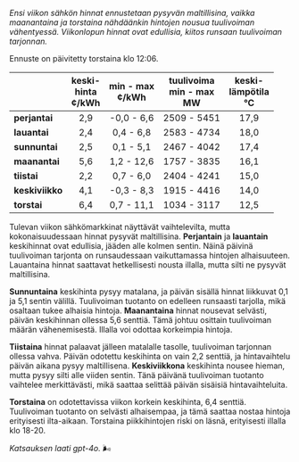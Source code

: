 *Ensi viikon sähkön hinnat ennustetaan pysyvän maltillisina, vaikka maanantaina ja torstaina nähdäänkin hintojen nousua tuulivoiman vähentyessä. Viikonlopun hinnat ovat edullisia, kiitos runsaan tuulivoiman tarjonnan.*

Ennuste on päivitetty torstaina klo 12:06.

|            | keski-<br>hinta<br>¢/kWh | min - max<br>¢/kWh | tuulivoima<br>min - max<br>MW | keski-<br>lämpötila<br>°C |
|:-------------|:----------------:|:----------------:|:-------------:|:-------------:|
| **perjantai** | 2,9 | -0,0 - 6,6 | 2509 - 5451 | 17,9 |
| **lauantai** | 2,4 | 0,4 - 6,8 | 2583 - 4734 | 18,0 |
| **sunnuntai** | 2,5 | 0,1 - 5,1 | 2467 - 4042 | 17,4 |
| **maanantai** | 5,6 | 1,2 - 12,6 | 1757 - 3835 | 16,1 |
| **tiistai** | 2,2 | 0,7 - 6,0 | 2404 - 4241 | 15,0 |
| **keskiviikko** | 4,1 | -0,3 - 8,3 | 1915 - 4416 | 14,0 |
| **torstai** | 6,4 | 0,7 - 11,1 | 1034 - 3117 | 12,5 |

Tulevan viikon sähkömarkkinat näyttävät vaihtelevilta, mutta kokonaisuudessaan hinnat pysyvät maltillisina. **Perjantain** ja **lauantain** keskihinnat ovat edullisia, jääden alle kolmen sentin. Näinä päivinä tuulivoiman tarjonta on runsaudessaan vaikuttamassa hintojen alhaisuuteen. Lauantaina hinnat saattavat hetkellisesti nousta illalla, mutta silti ne pysyvät maltillisina.

**Sunnuntaina** keskihinta pysyy matalana, ja päivän sisällä hinnat liikkuvat 0,1 ja 5,1 sentin välillä. Tuulivoiman tuotanto on edelleen runsaasti tarjolla, mikä osaltaan tukee alhaisia hintoja. **Maanantaina** hinnat nousevat selvästi, päivän keskihinnan ollessa 5,6 senttiä. Tämä johtuu osittain tuulivoiman määrän vähenemisestä. Illalla voi odottaa korkeimpia hintoja.

**Tiistaina** hinnat palaavat jälleen matalalle tasolle, tuulivoiman tarjonnan ollessa vahva. Päivän odotettu keskihinta on vain 2,2 senttiä, ja hintavaihtelu päivän aikana pysyy maltillisena. **Keskiviikkona** keskihinta nousee hieman, mutta pysyy silti alle viiden sentin. Tänä päivänä tuulivoiman tuotanto vaihtelee merkittävästi, mikä saattaa selittää päivän sisäisiä hintavaihteluita.

**Torstaina** on odotettavissa viikon korkein keskihinta, 6,4 senttiä. Tuulivoiman tuotanto on selvästi alhaisempaa, ja tämä saattaa nostaa hintoja erityisesti ilta-aikaan. Torstaina piikkihintojen riski on läsnä, erityisesti illalla klo 18-20.

*Katsauksen laati gpt-4o.* 🌬️
